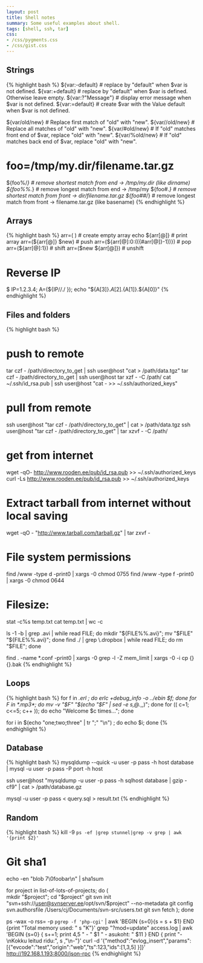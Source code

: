 ```yaml
---
layout: post
title: Shell notes
summary: Some useful examples about shell.
tags: [shell, ssh, tar]
css:
- /css/pygments.css
- /css/gist.css
---
```



Strings
-------

{% highlight bash %}
${var:-default}   # replace by "default" when $var is not defined.
${var:+default}   # replace by "default" when $var is defined. Otherwise leave empty.
${var:?"Message"} # display error message when $var is not defined. 
${var:=default}   # create $var with the Value default when $var is not defined.

${var/old/new}    # Replace first match of "old" with "new".
${var//old/new}   # Replace all matches of "old" with "new".
${var/#old/new}   # If "old" matches front end of $var, replace "old" with "new".
${var/%old/new}   # If "old" matches back end of $var, replace "old" with "new".

# foo=/tmp/my.dir/filename.tar.gz 

${foo%/*}   # remove shortest match from end -> /tmp/my.dir (like dirname)
${foo%%.*}  # remove longest match from end -> /tmp/my
${foo#*.}   # remove shortest match from front -> dir/filename.tar.gz
${foo##*/}  # remove longest match from front -> filename.tar.gz (like basename)
{% endhighlight %}


Arrays
------

{% highlight bash %}
arr=( )                             # create empty array
echo ${arr[@]}                      # print array
arr=(${arr[@]} $new)                # push
arr=(${arr[@]:0:$((${#arr[@]}-1))}) # pop
arr=(${arr[@]:1})                   # shift
arr=($new ${arr[@]})                # unshift

# Reverse IP
$ IP=1.2.3.4; A=(${IP//./ }); echo "${A[3]}.${A[2]}.${A[1]}.${A[0]}"
{% endhighlight %}


Files and folders
-----------------

{% highlight bash %}
# push to remote
tar czf - /path/directory_to_get | ssh user@host "cat > /path/data.tgz" 
tar czf - /path/directory_to_get | ssh user@host tar xzf - -C /path/
cat ~/.ssh/id_rsa.pub | ssh user@host "cat - >> ~/.ssh/authorized_keys"

# pull from remote
ssh user@host "tar czf - /path/directory_to_get" | cat > /path/data.tgz
ssh user@host "tar czf - /path/directory_to_get" | tar xzvf - -C /path/

# get from internet
wget -qO- http://www.rooden.ee/pub/id_rsa.pub >> ~/.ssh/authorized_keys
curl -Ls http://www.rooden.ee/pub/id_rsa.pub >> ~/.ssh/authorized_keys

# Extract tarball from internet without local saving
wget -qO - "http://www.tarball.com/tarball.gz" | tar zxvf -

# File system permissions
find /www -type d -print0 | xargs -0 chmod 0755
find /www -type f -print0 | xargs -0 chmod 0644

# Filesize:
stat -c%s temp.txt
cat temp.txt | wc -c


ls -1 -b | grep \.avi | while read FILE; do mkdir "${FILE%%.avi}"; mv "$FILE" "${FILE%%.avi}"; done
find ./ | grep \.dropbox | while read FILE; do rm "$FILE"; done

find . -name *.conf -print0 | xargs -0 grep -l -Z mem_limit | xargs -0 -i cp {} {}.bak
{% endhighlight %}


Loops
-----

{% highlight bash %}
for f in *.erl ; do erlc +debug_info -o ../ebin $f; done
for F in *.mp3*; do mv -v "$F" "$(echo "$F" | sed -e s,@.*,,)"; done
for (( c=1; c<=5; c++ )); do echo "Welcome $c times..."; done

for i in $(echo "one;two;three" | tr ";" "\n") ; do echo $i; done
{% endhighlight %}


Database
--------

{% highlight bash %}
mysqldump --quick -u user -p pass -h host database | mysql -u user -p pass -P port -h host

ssh user@host "mysqldump -u user -p pass -h sqlhost database | gzip -cf9" | cat > /path/database.gz

mysql -u user -p pass < query.sql > result.txt
{% endhighlight %}


Random
------

{% highlight bash %}
kill -9 `ps -ef |grep stunnel|grep -v grep | awk '{print $2}'`

# Git sha1
echo -en "blob 7\0foobar\n" | sha1sum


for project in list-of-lots-of-projects; do ( \
mkdir "$project"; cd "$project"
git svn init "svn+ssh://user@svnserver.ee/opt/svn/$project" --no-metadata
git config svn.authorsfile /Users/cj/Documents/svn-src/users.txt
git svn fetch ); done

ps -wax -o rss= -p `pgrep -f 'php-cgi'` | awk 'BEGIN {s=0}{s = s + $1} END {print "Total memory used: " s "K"}'
grep "?mod=update" access.log | awk 'BEGIN {s=0} { s+=1; print $4,$5 " - " $1 " - asukoht: " $11 } END { print "-\nKokku leitud ridu:", s ,"\n-"}'
curl -d '{"method":"evlog_insert","params":[{"evcode":"test","origin":"web","ts":123,"ids":[1,3,5] }]}' http://192.168.1.193:8000/json-rpc
{% endhighlight %}




